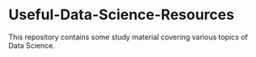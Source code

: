 # Useful-Data-Science-Resources
This repository contains some study material covering various topics of Data Science.
